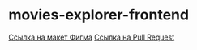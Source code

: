 # movies-explorer-frontend

[Ссылка на макет Фигма](https://www.figma.com/file/BQjKAj9GuVDDMWE2V5oVsy/Mi_Diploma?type=design&node-id=891%3A3857&mode=design&t=8Fcu0C86rT3Mtu3N-1)
[Ссылка на Pull Request](https://github.com/Krylatka2022/movies-explorer-frontend/pull/16#issue-1810756948)
